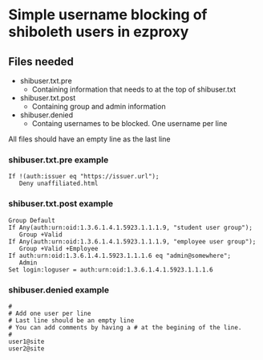 # Simple username blocking of shiboleth users in ezproxy

## Files needed
- shibuser.txt.pre
    - Containing information that needs to at the top of shibuser.txt
- shibuser.txt.post
    - Containing group and admin information
- shibuser.denied
    - Containg usernames to be blocked. One username per line

All files should have an empty line as the last line

### shibuser.txt.pre example
```
If !(auth:issuer eq "https://issuer.url");
   Deny unaffiliated.html

```

### shibuser.txt.post example
```
Group Default
If Any(auth:urn:oid:1.3.6.1.4.1.5923.1.1.1.9, "student user group");
   Group +Valid
If Any(auth:urn:oid:1.3.6.1.4.1.5923.1.1.1.9, "employee user group");
   Group +Valid +Employee
If auth:urn:oid:1.3.6.1.4.1.5923.1.1.1.6 eq "admin@somewhere";
   Admin
Set login:loguser = auth:urn:oid:1.3.6.1.4.1.5923.1.1.1.6

```

### shibuser.denied example
```
#
# Add one user per line
# Last line should be an empty line
# You can add comments by having a # at the begining of the line.
#
user1@site
user2@site

```